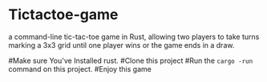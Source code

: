 # Tictactoe-game
a command-line tic-tac-toe game in Rust, allowing two players to take turns marking a 3x3 grid until one player wins or the game ends in a draw.

#Make sure You've Installed rust.
#Clone this project
#Run the `cargo -run` command on this project.
#Enjoy this game
